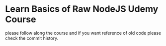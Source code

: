 # Learn Basics of Raw NodeJS Udemy Course

please follow along the course and if you want reference of old code please check the commit history.